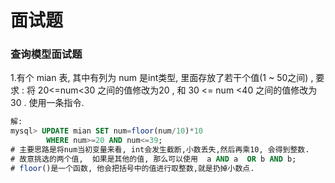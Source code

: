 # 面试题

### 查询模型面试题

1.有个 mian 表, 其中有列为 num 是int类型,  里面存放了若干个值\(1 ~ 50之间\) ,  要求 : 将  20&lt;=num&lt;30  之间的值修改为20 ,  和 30 &lt;= num &lt;40  之间的值修改为 30 .   使用一条指令.

```sql
解:
mysql> UPDATE mian SET num=floor(num/10)*10     
        WHERE num>=20 AND num<=39;
# 主要思路是将num当初变量来看, int会发生截断,小数丢失,然后再乘10, 会得到整数.
# 故意挑选的两个值,  如果是其他的值, 那么可以使用  a AND a  OR b AND b;
# floor()是一个函数, 他会把括号中的值进行取整数,就是扔掉小数点. 
```

